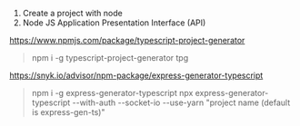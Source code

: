 1. Create a project with node
2. Node JS Application Presentation Interface (API)

https://www.npmjs.com/package/typescript-project-generator
>npm i -g typescript-project-generator
>tpg

https://snyk.io/advisor/npm-package/express-generator-typescript
>npm i -g express-generator-typescript
>npx express-generator-typescript --with-auth --socket-io --use-yarn "project name (default is express-gen-ts)"